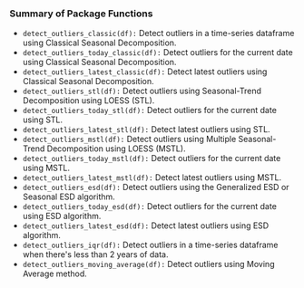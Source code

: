 ### Summary of Package Functions
* `detect_outliers_classic(df):` Detect outliers in a time-series dataframe using Classical Seasonal Decomposition. 
* `detect_outliers_today_classic(df):` Detect outliers for the current date using Classical Seasonal Decomposition.
* `detect_outliers_latest_classic(df):` Detect latest outliers using Classical Seasonal Decomposition.
* `detect_outliers_stl(df):` Detect outliers using Seasonal-Trend Decomposition using LOESS (STL).
* `detect_outliers_today_stl(df):` Detect outliers for the current date using STL.
* `detect_outliers_latest_stl(df):` Detect latest outliers using STL.
* `detect_outliers_mstl(df):` Detect outliers using Multiple Seasonal-Trend Decomposition using LOESS (MSTL).
* `detect_outliers_today_mstl(df):` Detect outliers for the current date using MSTL.
* `detect_outliers_latest_mstl(df):` Detect latest outliers using MSTL.
* `detect_outliers_esd(df):` Detect outliers using the Generalized ESD or Seasonal ESD algorithm.
* `detect_outliers_today_esd(df):` Detect outliers for the current date using ESD algorithm.
* `detect_outliers_latest_esd(df):` Detect latest outliers using ESD algorithm.
* `detect_outliers_iqr(df):` Detect outliers in a time-series dataframe when there's less than 2 years of data.
* `detect_outliers_moving_average(df):` Detect outliers using Moving Average method. 
